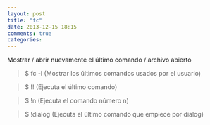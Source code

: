 ```yaml
---
layout: post
title: "fc"
date: 2013-12-15 18:15
comments: true
categories: 
---
```

Mostrar / abrir nuevamente el último comando / archivo abierto

>$ fc -l (Mostrar los últimos comandos usados por el usuario)

>$ !! (Ejecuta el último comando)

>$ !n (Ejecuta el comando número n)

>$ !dialog (Ejecuta el último comando que empiece por dialog)

